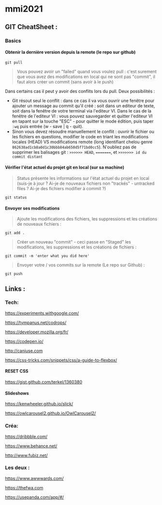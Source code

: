 # mmi2021


## GIT CheatSheet : 

### Basics

#### Obtenir la dernière version depuis la remote (le repo sur github)

```
git pull
```
> Vous pouvez avoir un "failed" quand vous voulez pull : c'est surement que vous avez des modifications en local qui ne sont pas "commit", il faut alors créer un commit (sans avoir à le push)

Dans certains cas il peut y avoir des conflits lors du pull. Deux possibilités : 
  - Git résout seul le conflit : dans ce cas il va vous ouvrir une fenêtre pour ajouter un message au commit qu'il créé : soit dans un editeur de texte, soit dans la fenêtre de votre terminal via l'editeur VI. 
  Dans le cas de la fenêtre de l'editeur VI : vous pouvez sauvegarder et quitter l'editeur VI en tapant sur la touche "ESC" - pour quitter le mode édition, puis taper ```:wq``` puis entrée (w - save | q - quit).
  - Sinon vous devez résoudre manuellement le conflit : ouvrir le fichier ou les fichiers en questions, modifier le code en triant les modifications locales (HEAD) VS modifications remote (long identifiant chelou genre ```862638ad1cb8a0d1c30bbb84ab650d5f71bd0cc5```).
  N'oubliez pas de supprimer les balisages git : ```>>>>>> HEAD```, ```=======```, et ```>>>>>>> id du commit distant```



#### Vérifier l'état actuel du projet git en local (sur sa machine)

> Status présente les informations sur l'état actuel du projet en local (suis-je à jour ? Ai-je de nouveaux fichiers non "trackés" - untracked files ? Ai-je des fichiers modifier à commit ?)

```
git status
```

#### Envoyer ses modifications 

> Ajoute les modifications des fichiers, les suppressions et les créations de nouveaux fichiers :

```
git add .
```

> Créer un nouveau "commit" - ceci passe en "Staged" les modifications, les suppressions et les créations de fichiers :

```
git commit -m 'enter what you did here'
```

> Envoyer votre / vos commits sur la remote (Le repo sur Github) : 

```
git push
```



## Links : 

### Tech:

https://experiments.withgoogle.com/

https://tympanus.net/codrops/

https://developer.mozilla.org/fr/

https://codepen.io/

http://caniuse.com

https://css-tricks.com/snippets/css/a-guide-to-flexbox/

#### RESET CSS

https://gist.github.com/terkel/1360380

#### Slideshows

https://kenwheeler.github.io/slick/

https://owlcarousel2.github.io/OwlCarousel2/

### Créa:

https://dribbble.com/

https://www.behance.net/

http://www.fubiz.net/


### Les deux : 

https://www.awwwards.com/

https://thefwa.com

https://usepanda.com/app/#/

